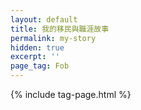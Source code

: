 ```yaml
---
layout: default
title: 我的移民與職涯故事
permalink: my-story
hidden: true
excerpt: ''
page_tag: Fob
---
```


{% include tag-page.html %}
